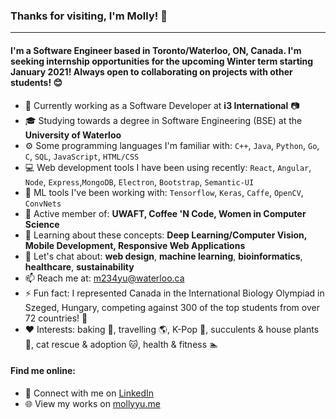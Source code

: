 ### Thanks for visiting, I'm Molly! 👋
---

#### I'm a Software Engineer based in Toronto/Waterloo, ON, Canada. I'm seeking internship opportunities for the upcoming Winter term starting January 2021! Always open to collaborating on projects with other students! 😊

- 🏢 Currently working as a Software Developer at **i3 International** 📷
- 🎓 Studying towards a degree in Software Engineering (BSE) at the **University of Waterloo**
- ⚙️ Some programming languages I'm familiar with: `C++`, `Java`, `Python`, `Go`, `C`, `SQL`, `JavaScript`, `HTML/CSS`
- 💻 Web development tools I have been using recently: `React`, `Angular`, `Node`, `Express`,`MongoDB`, `Electron`, `Bootstrap`, `Semantic-UI`
- 🤖 ML tools I've been working with: `Tensorflow`, `Keras`, `Caffe`, `OpenCV`, `ConvNets`
- 👯 Active member of: **UWAFT, Coffee 'N Code, Women in Computer Science**
- 🌱 Learning about these concepts: **Deep Learning/Computer Vision, Mobile Development, Responsive Web Applications**
- 💬 Let's chat about: **web design**, **machine learning**, **bioinformatics**, **healthcare**, **sustainability**
- 📫 Reach me at: m234yu@waterloo.ca
- ⚡ Fun fact: I represented Canada in the International Biology Olympiad in Szeged, Hungary, competing against 300 of the top students from over 72 countries! 🌿
- ❤️ Interests: baking 🍰, travelling 🌎, K-Pop 🎵, succulents & house plants 🌵, cat rescue & adoption 🐱, health & fitness 🏊

#### Find me online:
- 💼 Connect with me on <a href="https://www.linkedin.com/in/molly-yu-/">LinkedIn</a>
- 🌐 View my works on <a href="https://mollyyu.me">mollyyu.me</a>

<!--
**molly-yu/molly-yu** is a ✨ _special_ ✨ repository because its `README.md` (this file) appears on your GitHub profile.

Here are some ideas to get you started:

- 🔭 I’m currently working on ...
- 🌱 I’m currently learning ...
- 👯 I’m looking to collaborate on ...
- 🤔 I’m looking for help with ...
- 💬 Ask me about ...
- 📫 How to reach me: ...
- 😄 Pronouns: ...
- ⚡ Fun fact: ...

-->
 
